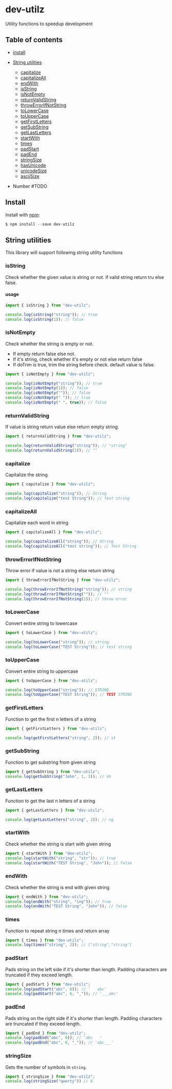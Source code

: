 # dev-utilz

Utility functions to speedup development

## Table of contents

- [install](#install)
- [String utilities](#string-utilities)

  - [capitalize](#capitalize)
  - [capitalizeAll](#capitalizeAll)
  - [endWith](#endWith)
  - [isString](#isString)
  - [isNotEmpty](#isNotEmpty)
  - [returnValidString](#returnValidString)
  - [throwErrorIfNotString](#throwErrorIfNotString)
  - [toLowerCase](#toLowerCase)
  - [toUpperCase](#toUpperCase)
  - [getFirstLetters](#getFirstLetters)
  - [getSubString](#getSubString)
  - [getLastLetters](#getLastLetters)
  - [startWith](#startWith)
  - [times](#times)
  - [padStart](#padStart)
  - [padEnd](#padEnd)
  - [stringSize](#stringSize)
  - [hasUnicode](#hasUnicode)
  - [unicodeSize](#unicodeSize)
  - [asciiSize](#asciiSize)

- Number #TODO

## Install

Install with [npm](https://www.npmjs.com/):

```javascript
$ npm install --save dev-utilz
```

## String utilities

This library will support following string utility functions

### isString

Check whether the given value is string or not. if valid string return tru else false.

#### usage

```javascript
import { isString } from "dev-utilz";

console.log(isString("string")); // true
console.log(isString(1)); // false
```

### isNotEmpty

Check whether the string is empty or not.

- If empty return false else not.
- If it's string, check whether it's empty or not else return false
- If doTrim is true, trim the string before check. default value is false.

```javascript
import { isNotEmpty } from "dev-utilz";

console.log(isNotEmpty("string")); // true
console.log(isNotEmpty(1)); // false
console.log(isNotEmpty("")); // false
console.log(isNotEmpty(" ")); // true
console.log(isNotEmpty(" ", true)); // false
```

### returnValidString

If value is string return value else return empty string.

```javascript
import { returnValidString } from "dev-utilz";

console.log(returnValidString("string")); // "string"
console.log(returnValidString(1)); // ""
```

### capitalize

Capitalize the string

```javascript
import { capitalize } from "dev-utilz";

console.log(capitalize("string")); // String
console.log(capitalize("test String")); // Test string
```

### capitalizeAll

Capitalize each word in string

```javascript
import { capitalizeAll } from "dev-utilz";

console.log(capitalizeAll("string")); // String
console.log(capitalizeAll("test string")); // Test String
```

### throwErrorIfNotString

Throw error if value is not a string else return string

```javascript
import { throwErrorIfNotString } from "dev-utilz";

console.log(throwErrorIfNotString("string")); // string
console.log(throwErrorIfNotString("")); // ""
console.log(throwErrorIfNotString(1)); // throw error
```

### toLowerCase

Convert entire string to lowercase

```javascript
import { toLowerCase } from "dev-utilz";

console.log(toLowerCase("string")); // string
console.log(toLowerCase("TEST String")); // test string
```

### toUpperCase

Convert entire string to uppercase

```javascript
import { toUpperCase } from "dev-utilz";

console.log(toUpperCase("string")); // STRING
console.log(toUpperCase("TEST String")); // TEST STRING
```

### getFirstLetters

Function to get the first n letters of a string

```javascript
import { getFirstLetters } from "dev-utilz";

console.log(getFirstLetters("string", 2)); // st
```

### getSubString

Function to get substring from given string

```javascript
import { getSubString } from "dev-utilz";
console.log(getSubString("John", 1, 3)); // oh
```

### getLastLetters

Function to get the last n letters of a string

```javascript
import { getLastLetters } from "dev-utilz";

console.log(getLastLetters("string", 2)); // ng
```

### startWith

Check whether the string is start with given string

```javascript
import { startWith } from "dev-utilz";
console.log(startWith("string", "str")); // true
console.log(startWith("TEST String", "John")); // false
```

### endWith

Check whether the string is end with given string

```javascript
import { endWith } from "dev-utilz";
console.log(endWith("string", "ing")); // true
console.log(endWith("TEST String", "John")); // false
```

### times

Function to repeat string n times and return array

```javascript
import { times } from "dev-utilz";
console.log(times("string", 2)); // ["string","string"]
```

### padStart

Pads string on the left side if it's shorter than length. Padding characters are truncated if they exceed length.

```javascript
import { padStart } from "dev-utilz";
console.log(padStart("abc", 6)); // '   abc'
console.log(padStart("abc", 6, "_")); // '___abc'
```

### padEnd

Pads string on the right side if it's shorter than length. Padding characters are truncated if they exceed length.

```javascript
import { padEnd } from "dev-utilz";
console.log(padEnd("abc", 6)); // 'abc   '
console.log(padEnd("abc", 6, "_")); // 'abc___'
```

### stringSize

Gets the number of symbols in `string`.

```javascript
import { stringSize } from "dev-utilz";
console.log(stringSize("qwerty")) // 6
```
